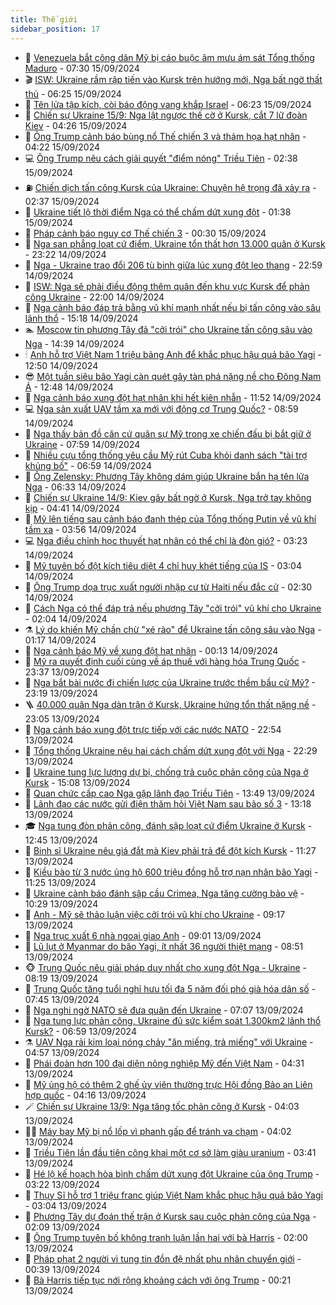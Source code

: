 ```yaml
---
title: Thế giới
sidebar_position: 17
---
```


<!-- dantri-the-gioi:START -->
- 🌋 [Venezuela bắt công dân Mỹ bị cáo buộc âm mưu ám sát Tổng thống Maduro](https://dantri.com.vn/the-gioi/venezuela-bat-cong-dan-my-bi-cao-buoc-am-muu-am-sat-tong-thong-maduro-20240915122620066.htm) - 07:30 15/09/2024
- 🎬 [ISW: Ukraine rầm rập tiến vào Kursk trên hướng mới, Nga bất ngờ thất thủ](https://dantri.com.vn/the-gioi/isw-ukraine-ram-rap-tien-vao-kursk-tren-huong-moi-nga-bat-ngo-that-thu-20240915115105830.htm) - 06:25 15/09/2024
- 🧰 [Tên lửa tập kích, còi báo động vang khắp Israel](https://dantri.com.vn/the-gioi/ten-lua-tap-kich-coi-bao-dong-vang-khap-israel-20240915120438767.htm) - 06:23 15/09/2024
- 🌋 [Chiến sự Ukraine 15/9: Nga lật ngược thế cờ ở Kursk, cắt 7 lữ đoàn Kiev](https://dantri.com.vn/the-gioi/chien-su-ukraine-159-nga-lat-nguoc-the-co-o-kursk-cat-7-lu-doan-kiev-20240915105946497.htm) - 04:26 15/09/2024
- 🗽 [Ông Trump cảnh báo bùng nổ Thế chiến 3 và thảm họa hạt nhân](https://dantri.com.vn/the-gioi/ong-trump-canh-bao-bung-no-the-chien-3-va-tham-hoa-hat-nhan-20240915111949796.htm) - 04:22 15/09/2024
- 💻 [Ông Trump nêu cách giải quyết &quot;điểm nóng&quot; Triều Tiên](https://dantri.com.vn/the-gioi/ong-trump-neu-cach-giai-quyet-diem-nong-trieu-tien-20240915074707005.htm) - 02:38 15/09/2024
- ⛽️ [Chiến dịch tấn công Kursk của Ukraine: Chuyện hệ trọng đã xảy ra](https://dantri.com.vn/the-gioi/chien-dich-tan-cong-kursk-cua-ukraine-chuyen-he-trong-da-xay-ra-20240909145731796.htm) - 02:37 15/09/2024
- 🤩 [Ukraine tiết lộ thời điểm Nga có thể chấm dứt xung đột](https://dantri.com.vn/the-gioi/ukraine-tiet-lo-thoi-diem-nga-co-the-cham-dut-xung-dot-20240915072945692.htm) - 01:38 15/09/2024
- 🧐 [Pháp cảnh báo nguy cơ Thế chiến 3](https://dantri.com.vn/the-gioi/phap-canh-bao-nguy-co-the-chien-3-20240915065908441.htm) - 00:30 15/09/2024
- 🎊 [Nga san phẳng loạt cứ điểm, Ukraine tổn thất hơn 13.000 quân ở Kursk](https://dantri.com.vn/the-gioi/nga-san-phang-loat-cu-diem-ukraine-ton-that-hon-13000-quan-o-kursk-20240915010507890.htm) - 23:22 14/09/2024
- 📝 [Nga - Ukraine trao đổi 206 tù binh giữa lúc xung đột leo thang](https://dantri.com.vn/the-gioi/nga-ukraine-trao-doi-206-tu-binh-giua-luc-xung-dot-leo-thang-20240915012757342.htm) - 22:59 14/09/2024
- 🤡 [ISW: Nga sẽ phải điều động thêm quân đến khu vực Kursk để phản công Ukraine](https://dantri.com.vn/the-gioi/isw-nga-se-phai-dieu-dong-them-quan-den-khu-vuc-kursk-de-phan-cong-ukraine-20240914115016943.htm) - 22:00 14/09/2024
- 🥷 [Nga cảnh báo đáp trả bằng vũ khí mạnh nhất nếu bị tấn công vào sâu lãnh thổ](https://dantri.com.vn/the-gioi/nga-canh-bao-dap-tra-bang-vu-khi-manh-nhat-neu-bi-tan-cong-vao-sau-lanh-tho-20240912153733368.htm) - 15:18 14/09/2024
- 🏊 [Moscow tin phương Tây đã &quot;cởi trói&quot; cho Ukraine tấn công sâu vào Nga](https://dantri.com.vn/the-gioi/moscow-tin-phuong-tay-da-coi-troi-cho-ukraine-tan-cong-sau-vao-nga-20240914213141616.htm) - 14:39 14/09/2024
- 🕯 [Anh hỗ trợ Việt Nam 1 triệu bảng Anh để khắc phục hậu quả bão Yagi](https://dantri.com.vn/the-gioi/anh-ho-tro-viet-nam-1-trieu-bang-anh-de-khac-phuc-hau-qua-bao-yagi-20240914194605512.htm) - 12:50 14/09/2024
- 😎 [Một tuần siêu bão Yagi càn quét gây tàn phá nặng nề cho Đông Nam Á](https://dantri.com.vn/the-gioi/mot-tuan-sieu-bao-yagi-can-quet-gay-tan-pha-nang-ne-cho-dong-nam-a-20240914193822972.htm) - 12:48 14/09/2024
- 🌈 [Nga cảnh báo xung đột hạt nhân khi hết kiên nhẫn](https://dantri.com.vn/the-gioi/nga-canh-bao-xung-dot-hat-nhan-khi-het-kien-nhan-20240914184115647.htm) - 11:52 14/09/2024
- 💻 [Nga sản xuất UAV tầm xa mới với động cơ Trung Quốc?](https://dantri.com.vn/the-gioi/nga-san-xuat-uav-tam-xa-moi-voi-dong-co-trung-quoc-20240914152005041.htm) - 08:59 14/09/2024
- 🤖 [Nga thấy bản đồ căn cứ quân sự Mỹ trong xe chiến đấu bị bắt giữ ở Ukraine](https://dantri.com.vn/the-gioi/nga-thay-ban-do-can-cu-quan-su-my-trong-xe-chien-dau-bi-bat-giu-o-ukraine-20240914141704545.htm) - 07:59 14/09/2024
- 🦏 [Nhiều cựu tổng thống yêu cầu Mỹ rút Cuba khỏi danh sách &quot;tài trợ khủng bố&quot;](https://dantri.com.vn/the-gioi/nhieu-cuu-tong-thong-yeu-cau-my-rut-cuba-khoi-danh-sach-tai-tro-khung-bo-20240914135042493.htm) - 06:59 14/09/2024
- 🌁 [Ông Zelensky: Phương Tây không dám giúp Ukraine bắn hạ tên lửa Nga](https://dantri.com.vn/the-gioi/ong-zelensky-phuong-tay-khong-dam-giup-ukraine-ban-ha-ten-lua-nga-20240914125647833.htm) - 06:33 14/09/2024
- 🐘 [Chiến sự Ukraine 14/9: Kiev gây bất ngờ ở Kursk, Nga trở tay không kịp](https://dantri.com.vn/the-gioi/chien-su-ukraine-149-kiev-gay-bat-ngo-o-kursk-nga-tro-tay-khong-kip-20240914112310300.htm) - 04:41 14/09/2024
- 🥷 [Mỹ lên tiếng sau cảnh báo đanh thép của Tổng thống Putin về vũ khí tầm xa](https://dantri.com.vn/the-gioi/my-len-tieng-sau-canh-bao-danh-thep-cua-tong-thong-putin-ve-vu-khi-tam-xa-20240914091227087.htm) - 03:56 14/09/2024
- 💻 [Nga điều chỉnh học thuyết hạt nhân có thể chỉ là đòn gió?](https://dantri.com.vn/the-gioi/nga-dieu-chinh-hoc-thuyet-hat-nhan-co-the-chi-la-don-gio-20240914101620338.htm) - 03:23 14/09/2024
- 🎡 [Mỹ tuyên bố đột kích tiêu diệt 4 chỉ huy khét tiếng của IS](https://dantri.com.vn/the-gioi/my-tuyen-bo-dot-kich-tieu-diet-4-chi-huy-khet-tieng-cua-is-20240914095548556.htm) - 03:04 14/09/2024
- 🧰 [Ông Trump dọa trục xuất người nhập cư từ Haiti nếu đắc cử](https://dantri.com.vn/the-gioi/ong-trump-doa-truc-xuat-nguoi-nhap-cu-tu-haiti-neu-dac-cu-20240914073405480.htm) - 02:30 14/09/2024
- 🥸 [Cách Nga có thể đáp trả nếu phương Tây &quot;cởi trói&quot; vũ khí cho Ukraine](https://dantri.com.vn/the-gioi/cach-nga-co-the-dap-tra-neu-phuong-tay-coi-troi-vu-khi-cho-ukraine-20240914085014781.htm) - 02:04 14/09/2024
- ⚗️ [Lý do khiến Mỹ chần chừ &quot;xé rào&quot; để Ukraine tấn công sâu vào Nga](https://dantri.com.vn/the-gioi/ly-do-khien-my-chan-chu-xe-rao-de-ukraine-tan-cong-sau-vao-nga-20240914080622224.htm) - 01:17 14/09/2024
- 🌮 [Nga cảnh báo Mỹ về xung đột hạt nhân](https://dantri.com.vn/the-gioi/nga-canh-bao-my-ve-xung-dot-hat-nhan-20240914070414871.htm) - 00:13 14/09/2024
- 🎃 [Mỹ ra quyết định cuối cùng về áp thuế với hàng hóa Trung Quốc](https://dantri.com.vn/the-gioi/my-ra-quyet-dinh-cuoi-cung-ve-ap-thue-voi-hang-hoa-trung-quoc-20240914063137950.htm) - 23:37 13/09/2024
- 💫 [Nga bắt bài nước đi chiến lược của Ukraine trước thềm bầu cử Mỹ?](https://dantri.com.vn/the-gioi/nga-bat-bai-nuoc-di-chien-luoc-cua-ukraine-truoc-them-bau-cu-my-20240912154345860.htm) - 23:19 13/09/2024
- 🪜 [40.000 quân Nga dàn trận ở Kursk, Ukraine hứng tổn thất nặng nề](https://dantri.com.vn/the-gioi/40000-quan-nga-dan-tran-o-kursk-ukraine-hung-ton-that-nang-ne-20240913235111094.htm) - 23:05 13/09/2024
- 🌋 [Nga cảnh báo xung đột trực tiếp với các nước NATO](https://dantri.com.vn/the-gioi/nga-canh-bao-xung-dot-truc-tiep-voi-cac-nuoc-nato-20240914054139879.htm) - 22:54 13/09/2024
- 🦏 [Tổng thống Ukraine nêu hai cách chấm dứt xung đột với Nga](https://dantri.com.vn/the-gioi/tong-thong-ukraine-neu-hai-cach-cham-dut-xung-dot-voi-nga-20240913223151686.htm) - 22:29 13/09/2024
- 👀 [Ukraine tung lực lượng dự bị, chống trả cuộc phản công của Nga ở Kursk](https://dantri.com.vn/the-gioi/ukraine-tung-luc-luong-du-bi-chong-tra-cuoc-phan-cong-cua-nga-o-kursk-20240913200638564.htm) - 15:08 13/09/2024
- 🧰 [Quan chức cấp cao Nga gặp lãnh đạo Triều Tiên](https://dantri.com.vn/the-gioi/quan-chuc-cap-cao-nga-gap-lanh-dao-trieu-tien-20240913182634275.htm) - 13:49 13/09/2024
- 🚀 [Lãnh đạo các nước gửi điện thăm hỏi Việt Nam sau bão số 3](https://dantri.com.vn/the-gioi/lanh-dao-cac-nuoc-gui-dien-tham-hoi-viet-nam-sau-bao-so-3-20240913200508361.htm) - 13:18 13/09/2024
- 🎓 [Nga tung đòn phản công, đánh sập loạt cứ điểm Ukraine ở Kursk](https://dantri.com.vn/the-gioi/nga-tung-don-phan-cong-danh-sap-loat-cu-diem-ukraine-o-kursk-20240913164146232.htm) - 12:45 13/09/2024
- 🥸 [Binh sĩ Ukraine nêu giá đắt mà Kiev phải trả để đột kích Kursk](https://dantri.com.vn/the-gioi/binh-si-ukraine-neu-gia-dat-ma-kiev-phai-tra-de-dot-kich-kursk-20240913174302677.htm) - 11:27 13/09/2024
- 🦅 [Kiều bào từ 3 nước ủng hộ 600 triệu đồng hỗ trợ nạn nhân bão Yagi](https://dantri.com.vn/the-gioi/kieu-bao-tu-3-nuoc-ung-ho-600-trieu-dong-ho-tro-nan-nhan-bao-yagi-20240913175258889.htm) - 11:25 13/09/2024
- 🤭 [Ukraine cảnh báo đánh sập cầu Crimea, Nga tăng cường bảo vệ](https://dantri.com.vn/the-gioi/ukraine-canh-bao-danh-sap-cau-crimea-nga-tang-cuong-bao-ve-20240913163707325.htm) - 10:29 13/09/2024
- 🤖 [Anh - Mỹ sẽ thảo luận việc cởi trói vũ khí cho Ukraine](https://dantri.com.vn/the-gioi/anh-my-se-thao-luan-viec-coi-troi-vu-khi-cho-ukraine-20240910224715015.htm) - 09:17 13/09/2024
- 🐲 [Nga trục xuất 6 nhà ngoại giao Anh](https://dantri.com.vn/the-gioi/nga-truc-xuat-6-nha-ngoai-giao-anh-20240913155329727.htm) - 09:01 13/09/2024
- 🫣 [Lũ lụt ở Myanmar do bão Yagi, ít nhất 36 người thiệt mạng](https://dantri.com.vn/the-gioi/lu-lut-o-myanmar-do-bao-yagi-it-nhat-36-nguoi-thiet-mang-20240913151911218.htm) - 08:51 13/09/2024
- 🐵 [Trung Quốc nêu giải pháp duy nhất cho xung đột Nga - Ukraine](https://dantri.com.vn/the-gioi/trung-quoc-neu-giai-phap-duy-nhat-cho-xung-dot-nga-ukraine-20240913151254320.htm) - 08:19 13/09/2024
- 🫶 [Trung Quốc tăng tuổi nghỉ hưu tối đa 5 năm đối phó già hóa dân số](https://dantri.com.vn/the-gioi/trung-quoc-tang-tuoi-nghi-huu-toi-da-5-nam-doi-pho-gia-hoa-dan-so-20240913142717652.htm) - 07:45 13/09/2024
- 💃 [Nga nghi ngờ NATO sẽ đưa quân đến Ukraine](https://dantri.com.vn/the-gioi/nga-nghi-ngo-nato-se-dua-quan-den-ukraine-20240913140354064.htm) - 07:07 13/09/2024
- 💫 [Nga tung lực phản công, Ukraine đủ sức kiểm soát 1.300km2 lãnh thổ Kursk?](https://dantri.com.vn/the-gioi/nga-tung-luc-phan-cong-ukraine-du-suc-kiem-soat-1300km2-lanh-tho-kursk-20240913121108334.htm) - 06:59 13/09/2024
- ⚗️ [UAV Nga rải kim loại nóng chảy &quot;ăn miếng, trả miếng&quot; với Ukraine](https://dantri.com.vn/the-gioi/uav-nga-rai-kim-loai-nong-chay-an-mieng-tra-mieng-voi-ukraine-20240913090747568.htm) - 04:57 13/09/2024
- 🥷 [Phái đoàn hơn 100 đại diện nông nghiệp Mỹ đến Việt Nam](https://dantri.com.vn/the-gioi/phai-doan-hon-100-dai-dien-nong-nghiep-my-den-viet-nam-20240913112307828.htm) - 04:31 13/09/2024
- 🥸 [Mỹ ủng hộ có thêm 2 ghế ủy viên thường trực Hội đồng Bảo an Liên hợp quốc](https://dantri.com.vn/the-gioi/my-ung-ho-co-them-2-ghe-uy-vien-thuong-truc-hoi-dong-bao-an-lien-hop-quoc-20240913104945671.htm) - 04:16 13/09/2024
- 🪄 [Chiến sự Ukraine 13/9: Nga tăng tốc phản công ở Kursk](https://dantri.com.vn/the-gioi/chien-su-ukraine-139-nga-tang-toc-phan-cong-o-kursk-20240913102606738.htm) - 04:03 13/09/2024
- 🧑‍💻 [Máy bay Mỹ bị nổ lốp vì phanh gấp để tránh va chạm](https://dantri.com.vn/the-gioi/may-bay-my-bi-no-lop-vi-phanh-gap-de-tranh-va-cham-20240913105214740.htm) - 04:02 13/09/2024
- 🤭 [Triều Tiên lần đầu tiên công khai một cơ sở làm giàu uranium](https://dantri.com.vn/the-gioi/trieu-tien-lan-dau-tien-cong-khai-mot-co-so-lam-giau-uranium-20240913102200926.htm) - 03:41 13/09/2024
- 🗽 [Hé lộ kế hoạch hòa bình chấm dứt xung đột Ukraine của ông Trump](https://dantri.com.vn/the-gioi/he-lo-ke-hoach-hoa-binh-cham-dut-xung-dot-ukraine-cua-ong-trump-20240913101904480.htm) - 03:22 13/09/2024
- 🤖 [Thụy Sĩ hỗ trợ 1 triệu franc giúp Việt Nam khắc phục hậu quả bão Yagi](https://dantri.com.vn/the-gioi/thuy-si-ho-tro-1-trieu-franc-giup-viet-nam-khac-phuc-hau-qua-bao-yagi-20240913095808673.htm) - 03:04 13/09/2024
- 🌈 [Phương Tây dự đoán thế trận ở Kursk sau cuộc phản công của Nga](https://dantri.com.vn/the-gioi/phuong-tay-du-doan-the-tran-o-kursk-sau-cuoc-phan-cong-cua-nga-20240913085951846.htm) - 02:09 13/09/2024
- 🤩 [Ông Trump tuyên bố không tranh luận lần hai với bà Harris](https://dantri.com.vn/the-gioi/ong-trump-tuyen-bo-khong-tranh-luan-lan-hai-voi-ba-harris-20240913080725001.htm) - 02:00 13/09/2024
- 🤗 [Pháp phạt 2 người vì tung tin đồn đệ nhất phu nhân chuyển giới](https://dantri.com.vn/the-gioi/phap-phat-2-nguoi-vi-tung-tin-don-de-nhat-phu-nhan-chuyen-gioi-20240913072723872.htm) - 00:39 13/09/2024
- 🙉 [Bà Harris tiếp tục nới rộng khoảng cách với ông Trump](https://dantri.com.vn/the-gioi/ba-harris-tiep-tuc-noi-rong-khoang-cach-voi-ong-trump-20240913063832240.htm) - 00:21 13/09/2024<!-- dantri-the-gioi:END -->
